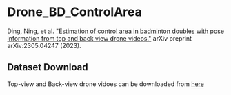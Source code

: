 # Drone_BD_ControlArea

Ding, Ning, et al. ["Estimation of control area in badminton doubles with pose information from top and back view drone videos."](https://arxiv.org/abs/2305.04247) arXiv preprint arXiv:2305.04247 (2023).

## Dataset Download
Top-view and Back-view drone vidoes can be downloaded from [here](https://www.dropbox.com/scl/fo/0xsa463je2nalimvp1eb6/h?rlkey=lpq0w7l7yrtg2jomi2tzgtdbz&dl=0)
